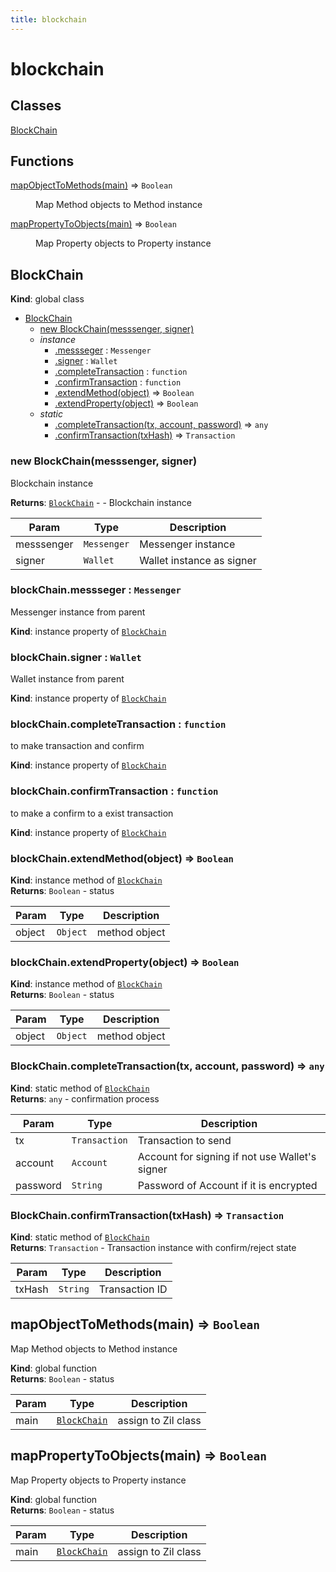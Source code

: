 ```yaml
---
title: blockchain
---
```


# blockchain

## Classes

<dl>
<dt><a href="#BlockChain">BlockChain</a></dt>
<dd></dd>
</dl>

## Functions

<dl>
<dt><a href="#mapObjectToMethods">mapObjectToMethods(main)</a> ⇒ <code>Boolean</code></dt>
<dd><p>Map Method objects to Method instance</p>
</dd>
<dt><a href="#mapPropertyToObjects">mapPropertyToObjects(main)</a> ⇒ <code>Boolean</code></dt>
<dd><p>Map Property objects to Property instance</p>
</dd>
</dl>

<a name="BlockChain"></a>

## BlockChain
**Kind**: global class  

* [BlockChain](#BlockChain)
    * [new BlockChain(messsenger, signer)](#new_BlockChain_new)
    * _instance_
        * [.messseger](#BlockChain+messseger) : <code>Messenger</code>
        * [.signer](#BlockChain+signer) : <code>Wallet</code>
        * [.completeTransaction](#BlockChain+completeTransaction) : <code>function</code>
        * [.confirmTransaction](#BlockChain+confirmTransaction) : <code>function</code>
        * [.extendMethod(object)](#BlockChain+extendMethod) ⇒ <code>Boolean</code>
        * [.extendProperty(object)](#BlockChain+extendProperty) ⇒ <code>Boolean</code>
    * _static_
        * [.completeTransaction(tx, account, password)](#BlockChain.completeTransaction) ⇒ <code>any</code>
        * [.confirmTransaction(txHash)](#BlockChain.confirmTransaction) ⇒ <code>Transaction</code>

<a name="new_BlockChain_new"></a>

### new BlockChain(messsenger, signer)
Blockchain instance

**Returns**: [<code>BlockChain</code>](#BlockChain) - - Blockchain instance  

| Param | Type | Description |
| --- | --- | --- |
| messsenger | <code>Messenger</code> | Messenger instance |
| signer | <code>Wallet</code> | Wallet instance as signer |

<a name="BlockChain+messseger"></a>

### blockChain.messseger : <code>Messenger</code>
Messenger instance from parent

**Kind**: instance property of [<code>BlockChain</code>](#BlockChain)  
<a name="BlockChain+signer"></a>

### blockChain.signer : <code>Wallet</code>
Wallet instance from parent

**Kind**: instance property of [<code>BlockChain</code>](#BlockChain)  
<a name="BlockChain+completeTransaction"></a>

### blockChain.completeTransaction : <code>function</code>
to make transaction and confirm

**Kind**: instance property of [<code>BlockChain</code>](#BlockChain)  
<a name="BlockChain+confirmTransaction"></a>

### blockChain.confirmTransaction : <code>function</code>
to make a confirm to a exist transaction

**Kind**: instance property of [<code>BlockChain</code>](#BlockChain)  
<a name="BlockChain+extendMethod"></a>

### blockChain.extendMethod(object) ⇒ <code>Boolean</code>
**Kind**: instance method of [<code>BlockChain</code>](#BlockChain)  
**Returns**: <code>Boolean</code> - status  

| Param | Type | Description |
| --- | --- | --- |
| object | <code>Object</code> | method object |

<a name="BlockChain+extendProperty"></a>

### blockChain.extendProperty(object) ⇒ <code>Boolean</code>
**Kind**: instance method of [<code>BlockChain</code>](#BlockChain)  
**Returns**: <code>Boolean</code> - status  

| Param | Type | Description |
| --- | --- | --- |
| object | <code>Object</code> | method object |

<a name="BlockChain.completeTransaction"></a>

### BlockChain.completeTransaction(tx, account, password) ⇒ <code>any</code>
**Kind**: static method of [<code>BlockChain</code>](#BlockChain)  
**Returns**: <code>any</code> - confirmation process  

| Param | Type | Description |
| --- | --- | --- |
| tx | <code>Transaction</code> | Transaction to send |
| account | <code>Account</code> | Account for signing if not use Wallet's signer |
| password | <code>String</code> | Password of Account if it is encrypted |

<a name="BlockChain.confirmTransaction"></a>

### BlockChain.confirmTransaction(txHash) ⇒ <code>Transaction</code>
**Kind**: static method of [<code>BlockChain</code>](#BlockChain)  
**Returns**: <code>Transaction</code> - Transaction instance with confirm/reject state  

| Param | Type | Description |
| --- | --- | --- |
| txHash | <code>String</code> | Transaction ID |

<a name="mapObjectToMethods"></a>

## mapObjectToMethods(main) ⇒ <code>Boolean</code>
Map Method objects to Method instance

**Kind**: global function  
**Returns**: <code>Boolean</code> - status  

| Param | Type | Description |
| --- | --- | --- |
| main | [<code>BlockChain</code>](#BlockChain) | assign to Zil class |

<a name="mapPropertyToObjects"></a>

## mapPropertyToObjects(main) ⇒ <code>Boolean</code>
Map Property objects to Property instance

**Kind**: global function  
**Returns**: <code>Boolean</code> - status  

| Param | Type | Description |
| --- | --- | --- |
| main | [<code>BlockChain</code>](#BlockChain) | assign to Zil class |

